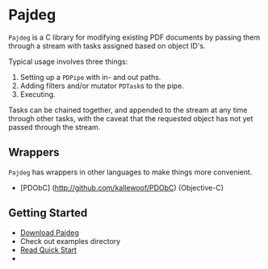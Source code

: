 Pajdeg
======

`Pajdeg` is a C library for modifying existing PDF documents by passing them through a stream with tasks assigned based on object ID's.

Typical usage involves three things:

1. Setting up a `PDPipe` with in- and out paths.
2. Adding filters and/or mutator `PDTask`s to the pipe.
3. Executing.

Tasks can be chained together, and appended to the stream at any time through other tasks, with the caveat that the requested object has not yet passed through the stream.

## Wrappers

`Pajdeg` has wrappers in other languages to make things more convenient.

- [PDObC] (http://github.com/kallewoof/PDObC) (Objective-C)

## Getting Started

- [Download Pajdeg](https://github.com/kallewoof/pajdeg/archive/master.zip)
- Check out examples directory
- [Read Quick Start](wiki/Quick-Start)
- 


